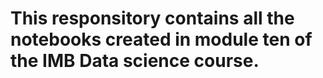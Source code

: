 # This responsitory contains all the notebooks created in module ten of the IMB Data science course.
